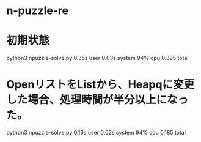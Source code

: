 # n-puzzle-re

# 初期状態
python3 npuzzle-solve.py  0.35s user 0.03s system 94% cpu 0.395 total

# OpenリストをListから、Heapqに変更した場合、処理時間が半分以上になった。
python3 npuzzle-solve.py  0.16s user 0.02s system 94% cpu 0.185 total

